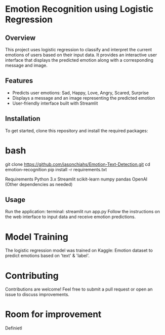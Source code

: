 # Emotion Recognition using Logistic Regression

## Overview
This project uses logistic regression to classify and interpret the current emotions of users based on their input data. It provides an interactive user interface that displays the predicted emotion along with a corresponding message and image.

## Features
- Predicts user emotions: Sad, Happy, Love, Angry, Scared, Surprise
- Displays a message and an image representing the predicted emotion
- User-friendly interface built with Streamlit

## Installation
To get started, clone this repository and install the required packages:

# bash
git clone https://github.com/jasonchiahs/Emotion-Text-Detection.git
cd emotion-recognition
pip install -r requirements.txt

Requirements
Python 3.x
Streamlit
scikit-learn
numpy
pandas
OpenAI
(Other dependencies as needed)

## Usage
Run the application:
terminal: streamlit run app.py
Follow the instructions on the web interface to input data and receive emotion predictions.

# Model Training
The logistic regression model was trained on Kaggle: Emotion dataset to predict emotions based on 'text' & 'label'.

# Contributing
Contributions are welcome! Feel free to submit a pull request or open an issue to discuss improvements.

# Room for improvement
Definietl
